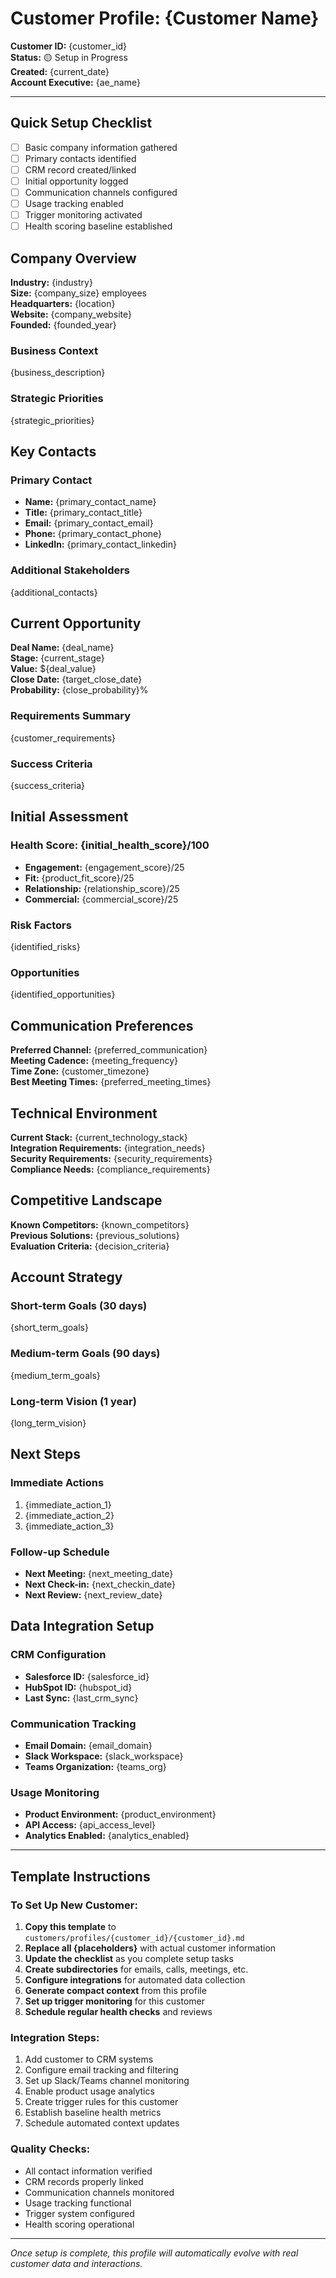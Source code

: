 # Customer Profile: {Customer Name}

**Customer ID:** {customer_id}  
**Status:** 🟡 Setup in Progress  
**Created:** {current_date}  
**Account Executive:** {ae_name}  

---

## Quick Setup Checklist

- [ ] Basic company information gathered
- [ ] Primary contacts identified
- [ ] CRM record created/linked
- [ ] Initial opportunity logged
- [ ] Communication channels configured
- [ ] Usage tracking enabled
- [ ] Trigger monitoring activated
- [ ] Health scoring baseline established

## Company Overview

**Industry:** {industry}  
**Size:** {company_size} employees  
**Headquarters:** {location}  
**Website:** {company_website}  
**Founded:** {founded_year}  

### Business Context
{business_description}

### Strategic Priorities
{strategic_priorities}

## Key Contacts

### Primary Contact
- **Name:** {primary_contact_name}
- **Title:** {primary_contact_title}
- **Email:** {primary_contact_email}
- **Phone:** {primary_contact_phone}
- **LinkedIn:** {primary_contact_linkedin}

### Additional Stakeholders
{additional_contacts}

## Current Opportunity

**Deal Name:** {deal_name}  
**Stage:** {current_stage}  
**Value:** ${deal_value}  
**Close Date:** {target_close_date}  
**Probability:** {close_probability}%  

### Requirements Summary
{customer_requirements}

### Success Criteria
{success_criteria}

## Initial Assessment

### Health Score: {initial_health_score}/100
- **Engagement:** {engagement_score}/25
- **Fit:** {product_fit_score}/25  
- **Relationship:** {relationship_score}/25
- **Commercial:** {commercial_score}/25

### Risk Factors
{identified_risks}

### Opportunities
{identified_opportunities}

## Communication Preferences

**Preferred Channel:** {preferred_communication}  
**Meeting Cadence:** {meeting_frequency}  
**Time Zone:** {customer_timezone}  
**Best Meeting Times:** {preferred_meeting_times}  

## Technical Environment

**Current Stack:** {current_technology_stack}  
**Integration Requirements:** {integration_needs}  
**Security Requirements:** {security_requirements}  
**Compliance Needs:** {compliance_requirements}  

## Competitive Landscape

**Known Competitors:** {known_competitors}  
**Previous Solutions:** {previous_solutions}  
**Evaluation Criteria:** {decision_criteria}  

## Account Strategy

### Short-term Goals (30 days)
{short_term_goals}

### Medium-term Goals (90 days)
{medium_term_goals}

### Long-term Vision (1 year)
{long_term_vision}

## Next Steps

### Immediate Actions
1. {immediate_action_1}
2. {immediate_action_2}
3. {immediate_action_3}

### Follow-up Schedule
- **Next Meeting:** {next_meeting_date}
- **Next Check-in:** {next_checkin_date}
- **Next Review:** {next_review_date}

## Data Integration Setup

### CRM Configuration
- **Salesforce ID:** {salesforce_id}
- **HubSpot ID:** {hubspot_id}
- **Last Sync:** {last_crm_sync}

### Communication Tracking
- **Email Domain:** {email_domain}
- **Slack Workspace:** {slack_workspace}
- **Teams Organization:** {teams_org}

### Usage Monitoring
- **Product Environment:** {product_environment}
- **API Access:** {api_access_level}
- **Analytics Enabled:** {analytics_enabled}

---

## Template Instructions

### To Set Up New Customer:
1. **Copy this template** to `customers/profiles/{customer_id}/{customer_id}.md`
2. **Replace all {placeholders}** with actual customer information
3. **Update the checklist** as you complete setup tasks
4. **Create subdirectories** for emails, calls, meetings, etc.
5. **Configure integrations** for automated data collection
6. **Generate compact context** from this profile
7. **Set up trigger monitoring** for this customer
8. **Schedule regular health checks** and reviews

### Integration Steps:
1. Add customer to CRM systems
2. Configure email tracking and filtering
3. Set up Slack/Teams channel monitoring
4. Enable product usage analytics
5. Create trigger rules for this customer
6. Establish baseline health metrics
7. Schedule automated context updates

### Quality Checks:
- All contact information verified
- CRM records properly linked
- Communication channels monitored
- Usage tracking functional
- Trigger system configured
- Health scoring operational

---

*Once setup is complete, this profile will automatically evolve with real customer data and interactions.*